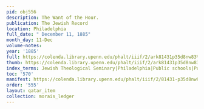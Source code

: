 ```yaml
---
pid: obj556
description: The Want of the Hour.
publication: The Jewish Record
location: Philadelphia
full_date: " December 11, 1885"
month_day: 11-Dec
volume-notes:
year: '1885'
full: https://colenda.library.upenn.edu/phalt/iiif/2/ark81431p35d8nw83%2FSHA256E-s7236126--a50f01577faed9f45f474c22e3517636ce534df39fb612b3de65d6aeaee3bc04.jpeg/full/3500,/0/default.jpg
thumb: https://colenda.library.upenn.edu/phalt/iiif/2/ark81431p35d8nw83%2FSHA256E-s7236126--a50f01577faed9f45f474c22e3517636ce534df39fb612b3de65d6aeaee3bc04.jpeg/full/!200,200/0/default.jpg
index_terms: Jewish Theological Seminary|Philadelphia|Public schools|Public school
toc: '570'
manifest: https://colenda.library.upenn.edu/phalt/iiif/2/81431-p35d8nw83/manifest
order: '555'
layout: qatar_item
collection: morais_ledger
---
```

